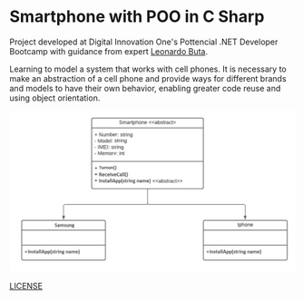 # Smartphone with POO in C Sharp

Project developed at Digital Innovation One's Pottencial .NET Developer Bootcamp with guidance from expert [Leonardo Buta](https://github.com/leonardo-buta/ "Leonardo Buta").

Learning to model a system that works with cell phones. It is necessary to make an abstraction of a cell phone and provide ways for different brands and models to have their own behavior, enabling greater code reuse and using object orientation.

![diagram](Images/diagram.png)

[LICENSE](./LICENSE)
